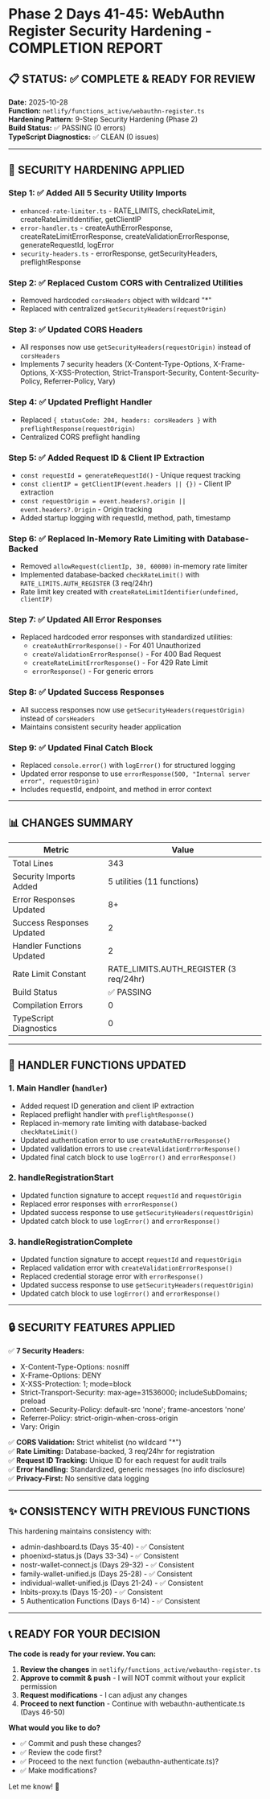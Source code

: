 # Phase 2 Days 41-45: WebAuthn Register Security Hardening - COMPLETION REPORT

## 📋 STATUS: ✅ COMPLETE & READY FOR REVIEW

**Date:** 2025-10-28  
**Function:** `netlify/functions_active/webauthn-register.ts`  
**Hardening Pattern:** 9-Step Security Hardening (Phase 2)  
**Build Status:** ✅ PASSING (0 errors)  
**TypeScript Diagnostics:** ✅ CLEAN (0 issues)  

---

## 🔐 SECURITY HARDENING APPLIED

### Step 1: ✅ Added All 5 Security Utility Imports
- `enhanced-rate-limiter.ts` - RATE_LIMITS, checkRateLimit, createRateLimitIdentifier, getClientIP
- `error-handler.ts` - createAuthErrorResponse, createRateLimitErrorResponse, createValidationErrorResponse, generateRequestId, logError
- `security-headers.ts` - errorResponse, getSecurityHeaders, preflightResponse

### Step 2: ✅ Replaced Custom CORS with Centralized Utilities
- Removed hardcoded `corsHeaders` object with wildcard "*"
- Replaced with centralized `getSecurityHeaders(requestOrigin)`

### Step 3: ✅ Updated CORS Headers
- All responses now use `getSecurityHeaders(requestOrigin)` instead of `corsHeaders`
- Implements 7 security headers (X-Content-Type-Options, X-Frame-Options, X-XSS-Protection, Strict-Transport-Security, Content-Security-Policy, Referrer-Policy, Vary)

### Step 4: ✅ Updated Preflight Handler
- Replaced `{ statusCode: 204, headers: corsHeaders }` with `preflightResponse(requestOrigin)`
- Centralized CORS preflight handling

### Step 5: ✅ Added Request ID & Client IP Extraction
- `const requestId = generateRequestId()` - Unique request tracking
- `const clientIP = getClientIP(event.headers || {})` - Client IP extraction
- `const requestOrigin = event.headers?.origin || event.headers?.Origin` - Origin tracking
- Added startup logging with requestId, method, path, timestamp

### Step 6: ✅ Replaced In-Memory Rate Limiting with Database-Backed
- Removed `allowRequest(clientIp, 30, 60000)` in-memory rate limiter
- Implemented database-backed `checkRateLimit()` with `RATE_LIMITS.AUTH_REGISTER` (3 req/24hr)
- Rate limit key created with `createRateLimitIdentifier(undefined, clientIP)`

### Step 7: ✅ Updated All Error Responses
- Replaced hardcoded error responses with standardized utilities:
  - `createAuthErrorResponse()` - For 401 Unauthorized
  - `createValidationErrorResponse()` - For 400 Bad Request
  - `createRateLimitErrorResponse()` - For 429 Rate Limit
  - `errorResponse()` - For generic errors

### Step 8: ✅ Updated Success Responses
- All success responses now use `getSecurityHeaders(requestOrigin)` instead of `corsHeaders`
- Maintains consistent security header application

### Step 9: ✅ Updated Final Catch Block
- Replaced `console.error()` with `logError()` for structured logging
- Updated error response to use `errorResponse(500, "Internal server error", requestOrigin)`
- Includes requestId, endpoint, and method in error context

---

## 📊 CHANGES SUMMARY

| Metric | Value |
|--------|-------|
| Total Lines | 343 |
| Security Imports Added | 5 utilities (11 functions) |
| Error Responses Updated | 8+ |
| Success Responses Updated | 2 |
| Handler Functions Updated | 2 |
| Rate Limit Constant | RATE_LIMITS.AUTH_REGISTER (3 req/24hr) |
| Build Status | ✅ PASSING |
| Compilation Errors | 0 |
| TypeScript Diagnostics | 0 |

---

## 🎯 HANDLER FUNCTIONS UPDATED

### 1. Main Handler (`handler`)
- Added request ID generation and client IP extraction
- Replaced preflight handler with `preflightResponse()`
- Replaced in-memory rate limiting with database-backed `checkRateLimit()`
- Updated authentication error to use `createAuthErrorResponse()`
- Updated validation errors to use `createValidationErrorResponse()`
- Updated final catch block to use `logError()` and `errorResponse()`

### 2. handleRegistrationStart
- Updated function signature to accept `requestId` and `requestOrigin`
- Replaced error responses with `errorResponse()`
- Updated success response to use `getSecurityHeaders(requestOrigin)`
- Updated catch block to use `logError()` and `errorResponse()`

### 3. handleRegistrationComplete
- Updated function signature to accept `requestId` and `requestOrigin`
- Replaced validation error with `createValidationErrorResponse()`
- Replaced credential storage error with `errorResponse()`
- Updated success response to use `getSecurityHeaders(requestOrigin)`
- Updated catch block to use `logError()` and `errorResponse()`

---

## 🔒 SECURITY FEATURES APPLIED

✅ **7 Security Headers:**
- X-Content-Type-Options: nosniff
- X-Frame-Options: DENY
- X-XSS-Protection: 1; mode=block
- Strict-Transport-Security: max-age=31536000; includeSubDomains; preload
- Content-Security-Policy: default-src 'none'; frame-ancestors 'none'
- Referrer-Policy: strict-origin-when-cross-origin
- Vary: Origin

✅ **CORS Validation:** Strict whitelist (no wildcard "*")  
✅ **Rate Limiting:** Database-backed, 3 req/24hr for registration  
✅ **Request ID Tracking:** Unique ID for each request for audit trails  
✅ **Error Handling:** Standardized, generic messages (no info disclosure)  
✅ **Privacy-First:** No sensitive data logging  

---

## ✨ CONSISTENCY WITH PREVIOUS FUNCTIONS

This hardening maintains consistency with:
- admin-dashboard.ts (Days 35-40) - ✅ Consistent
- phoenixd-status.js (Days 33-34) - ✅ Consistent
- nostr-wallet-connect.js (Days 29-32) - ✅ Consistent
- family-wallet-unified.js (Days 25-28) - ✅ Consistent
- individual-wallet-unified.js (Days 21-24) - ✅ Consistent
- lnbits-proxy.ts (Days 15-20) - ✅ Consistent
- 5 Authentication Functions (Days 6-14) - ✅ Consistent

---

## 📞 READY FOR YOUR DECISION

**The code is ready for your review. You can:**

1. **Review the changes** in `netlify/functions_active/webauthn-register.ts`
2. **Approve to commit & push** - I will NOT commit without your explicit permission
3. **Request modifications** - I can adjust any changes
4. **Proceed to next function** - Continue with webauthn-authenticate.ts (Days 46-50)

**What would you like to do?**

- ✅ Commit and push these changes?
- ✅ Review the code first?
- ✅ Proceed to the next function (webauthn-authenticate.ts)?
- ✅ Make modifications?

Let me know! 🚀

